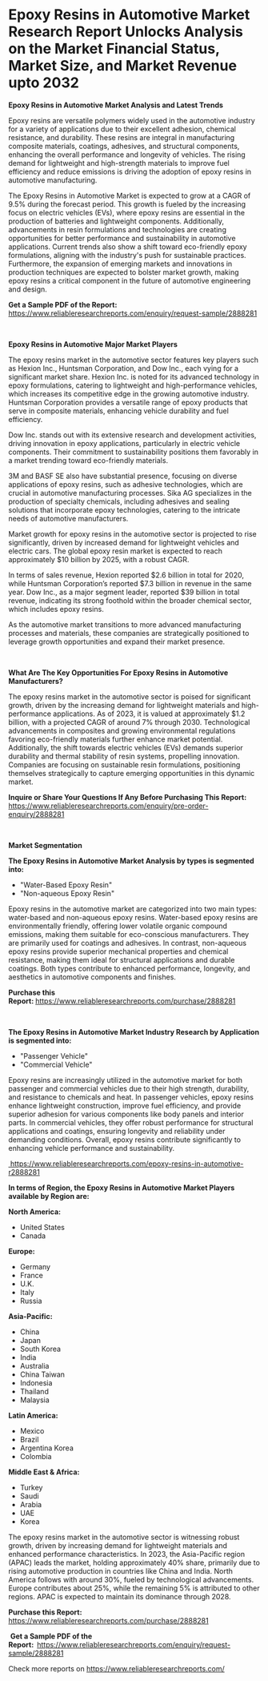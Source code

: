 <p><h1>Epoxy Resins in Automotive Market Research Report Unlocks Analysis on the Market Financial Status, Market Size, and Market Revenue upto 2032</h1></p><p><strong>Epoxy Resins in Automotive Market Analysis and Latest Trends</strong></p>
<p><p>Epoxy resins are versatile polymers widely used in the automotive industry for a variety of applications due to their excellent adhesion, chemical resistance, and durability. These resins are integral in manufacturing composite materials, coatings, adhesives, and structural components, enhancing the overall performance and longevity of vehicles. The rising demand for lightweight and high-strength materials to improve fuel efficiency and reduce emissions is driving the adoption of epoxy resins in automotive manufacturing.</p><p>The Epoxy Resins in Automotive Market is expected to grow at a CAGR of 9.5% during the forecast period. This growth is fueled by the increasing focus on electric vehicles (EVs), where epoxy resins are essential in the production of batteries and lightweight components. Additionally, advancements in resin formulations and technologies are creating opportunities for better performance and sustainability in automotive applications. Current trends also show a shift toward eco-friendly epoxy formulations, aligning with the industry's push for sustainable practices. Furthermore, the expansion of emerging markets and innovations in production techniques are expected to bolster market growth, making epoxy resins a critical component in the future of automotive engineering and design.</p></p>
<p><strong>Get a Sample PDF of the Report:&nbsp;</strong> <a href="https://www.reliableresearchreports.com/enquiry/request-sample/2888281?utm_campaign=3250&utm_medium=2&utm_source=Github&utm_content=ia&utm_term=14032025&utm_id=epoxy-resins-in-automotive">https://www.reliableresearchreports.com/enquiry/request-sample/2888281</a></p>
<p>&nbsp;</p>
<p><strong>Epoxy Resins in Automotive Major Market Players</strong></p>
<p><p>The epoxy resins market in the automotive sector features key players such as Hexion Inc., Huntsman Corporation, and Dow Inc., each vying for a significant market share. Hexion Inc. is noted for its advanced technology in epoxy formulations, catering to lightweight and high-performance vehicles, which increases its competitive edge in the growing automotive industry. Huntsman Corporation provides a versatile range of epoxy products that serve in composite materials, enhancing vehicle durability and fuel efficiency.</p><p>Dow Inc. stands out with its extensive research and development activities, driving innovation in epoxy applications, particularly in electric vehicle components. Their commitment to sustainability positions them favorably in a market trending toward eco-friendly materials. </p><p>3M and BASF SE also have substantial presence, focusing on diverse applications of epoxy resins, such as adhesive technologies, which are crucial in automotive manufacturing processes. Sika AG specializes in the production of specialty chemicals, including adhesives and sealing solutions that incorporate epoxy technologies, catering to the intricate needs of automotive manufacturers.</p><p>Market growth for epoxy resins in the automotive sector is projected to rise significantly, driven by increased demand for lightweight vehicles and electric cars. The global epoxy resin market is expected to reach approximately $10 billion by 2025, with a robust CAGR.</p><p>In terms of sales revenue, Hexion reported $2.6 billion in total for 2020, while Huntsman Corporation’s reported $7.3 billion in revenue in the same year. Dow Inc., as a major segment leader, reported $39 billion in total revenue, indicating its strong foothold within the broader chemical sector, which includes epoxy resins.</p><p>As the automotive market transitions to more advanced manufacturing processes and materials, these companies are strategically positioned to leverage growth opportunities and expand their market presence.</p></p>
<p>&nbsp;</p>
<p><strong>What Are The Key Opportunities For Epoxy Resins in Automotive Manufacturers?</strong></p>
<p><p>The epoxy resins market in the automotive sector is poised for significant growth, driven by the increasing demand for lightweight materials and high-performance applications. As of 2023, it is valued at approximately $1.2 billion, with a projected CAGR of around 7% through 2030. Technological advancements in composites and growing environmental regulations favoring eco-friendly materials further enhance market potential. Additionally, the shift towards electric vehicles (EVs) demands superior durability and thermal stability of resin systems, propelling innovation. Companies are focusing on sustainable resin formulations, positioning themselves strategically to capture emerging opportunities in this dynamic market.</p></p>
<p><strong>Inquire or Share Your Questions If Any Before Purchasing This Report:</strong> <a href="https://www.reliableresearchreports.com/enquiry/pre-order-enquiry/2888281?utm_campaign=3250&utm_medium=2&utm_source=Github&utm_content=ia&utm_term=14032025&utm_id=epoxy-resins-in-automotive">https://www.reliableresearchreports.com/enquiry/pre-order-enquiry/2888281</a></p>
<p>&nbsp;</p>
<p><strong>Market Segmentation</strong></p>
<p><strong>The Epoxy Resins in Automotive Market Analysis by types is segmented into:</strong></p>
<p><ul><li>"Water-Based Epoxy Resin"</li><li>"Non-aqueous Epoxy Resin"</li></ul></p>
<p><p>Epoxy resins in the automotive market are categorized into two main types: water-based and non-aqueous epoxy resins. Water-based epoxy resins are environmentally friendly, offering lower volatile organic compound emissions, making them suitable for eco-conscious manufacturers. They are primarily used for coatings and adhesives. In contrast, non-aqueous epoxy resins provide superior mechanical properties and chemical resistance, making them ideal for structural applications and durable coatings. Both types contribute to enhanced performance, longevity, and aesthetics in automotive components and finishes.</p></p>
<p><strong>Purchase this Report:&nbsp;</strong><a href="https://www.reliableresearchreports.com/purchase/2888281?utm_campaign=3250&utm_medium=2&utm_source=Github&utm_content=ia&utm_term=14032025&utm_id=epoxy-resins-in-automotive">https://www.reliableresearchreports.com/purchase/2888281</a></p>
<p>&nbsp;</p>
<p><strong>The Epoxy Resins in Automotive Market Industry Research by Application is segmented into:</strong></p>
<p><ul><li>"Passenger Vehicle"</li><li>"Commercial Vehicle"</li></ul></p>
<p><p>Epoxy resins are increasingly utilized in the automotive market for both passenger and commercial vehicles due to their high strength, durability, and resistance to chemicals and heat. In passenger vehicles, epoxy resins enhance lightweight construction, improve fuel efficiency, and provide superior adhesion for various components like body panels and interior parts. In commercial vehicles, they offer robust performance for structural applications and coatings, ensuring longevity and reliability under demanding conditions. Overall, epoxy resins contribute significantly to enhancing vehicle performance and sustainability.</p></p>
<p><a href="https://www.reliableresearchreports.com/epoxy-resins-in-automotive-r2888281?utm_campaign=3250&utm_medium=2&utm_source=Github&utm_content=ia&utm_term=14032025&utm_id=epoxy-resins-in-automotive">&nbsp;https://www.reliableresearchreports.com/epoxy-resins-in-automotive-r2888281</a></p>
<p><strong>In terms of Region, the Epoxy Resins in Automotive Market Players available by Region are:</strong></p>
<p>
    <p> <strong> North America: </strong>
        <ul>
            <li>United States</li>
            <li>Canada</li>
        </ul>
        </p> 
    <p> <strong> Europe: </strong>
        <ul>
            <li>Germany</li>
            <li>France</li>
            <li>U.K.</li>
            <li>Italy</li>
            <li>Russia</li>
        </ul>
        </p> 
    <p> <strong> Asia-Pacific: </strong>
        <ul>
            <li>China</li>
            <li>Japan</li>
            <li>South Korea</li>
            <li>India</li>
            <li>Australia</li>
            <li>China Taiwan</li>
            <li>Indonesia</li>
            <li>Thailand</li>
            <li>Malaysia</li>
        </ul>
        </p> 
    <p> <strong> Latin America: </strong>
        <ul>
            <li>Mexico</li>
            <li>Brazil</li>
            <li>Argentina Korea</li>
            <li>Colombia</li>
        </ul>
        </p> 
    <p> <strong> Middle East & Africa: </strong>
        <ul>
            <li>Turkey</li>
            <li>Saudi</li>
            <li>Arabia</li>
            <li>UAE</li>
            <li>Korea</li>
        </ul>
    </p>
    </p>
<p><p>The epoxy resins market in the automotive sector is witnessing robust growth, driven by increasing demand for lightweight materials and enhanced performance characteristics. In 2023, the Asia-Pacific region (APAC) leads the market, holding approximately 40% share, primarily due to rising automotive production in countries like China and India. North America follows with around 30%, fueled by technological advancements. Europe contributes about 25%, while the remaining 5% is attributed to other regions. APAC is expected to maintain its dominance through 2028.</p></p>
<p><strong>Purchase this Report: </strong><a href="https://www.reliableresearchreports.com/purchase/2888281?utm_campaign=3250&utm_medium=2&utm_source=Github&utm_content=ia&utm_term=14032025&utm_id=epoxy-resins-in-automotive">https://www.reliableresearchreports.com/purchase/2888281</a></p>
<p>&nbsp;<strong>Get a Sample PDF of the Report:&nbsp;&nbsp;</strong><a href="https://www.reliableresearchreports.com/enquiry/request-sample/2888281?utm_campaign=3250&utm_medium=2&utm_source=Github&utm_content=ia&utm_term=14032025&utm_id=epoxy-resins-in-automotive">https://www.reliableresearchreports.com/enquiry/request-sample/2888281</a></p>
<p><strong></strong></p>
<p>Check more reports on <a href="https://www.reliableresearchreports.com/?utm_campaign=3250&utm_medium=2&utm_source=Github&utm_content=ia&utm_term=14032025&utm_id=epoxy-resins-in-automotive">https://www.reliableresearchreports.com/</a></p>